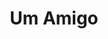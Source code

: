 ---
ref: sol-030-0200
title: "Um Amigo"
author_name: ["Dick Stenberg"]
publisher: ["Editorial Presença"]
year: "y1973"
origin: ["Portugal"]
formats: ["book, book-cover"]
disciplines: [graphic-design]
tags:
layout: artifact
status: ["scan"]
published: false
int_published: false
image_count:
date_added: 2023-06-16
batch:
---